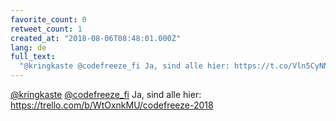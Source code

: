 ```yaml
---
favorite_count: 0
retweet_count: 1
created_at: "2018-08-06T08:48:01.000Z"
lang: de
full_text:
  "@kringkaste @codefreeze_fi Ja, sind alle hier: https://t.co/Vln5CyNNrS"
---
```


[@kringkaste](https://twitter.com/kringkaste)
[@codefreeze_fi](https://twitter.com/codefreeze_fi) Ja, sind alle hier:
<https://trello.com/b/WtOxnkMU/codefreeze-2018>
